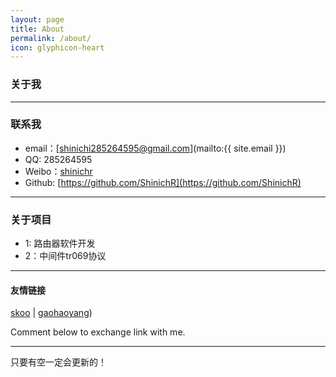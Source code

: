 ```yaml
---
layout: page
title: About
permalink: /about/
icon: glyphicon-heart
---
```


### 关于我



---

### 联系我

* email：[shinichi285264595@gmail.com](mailto:{{ site.email }})
* QQ:    285264595
* Weibo：[shinichr](http://weibo.com/shinichr)
*  Github: [https://github.com/ShinichR](https://github.com/ShinichR)

---

### 关于项目   
* 1: 路由器软件开发
* 2：中间件tr069协议


---

#### 友情链接

[skoo](http://skoo.me) \| [gaohaoyang](http://gaohaoyang.github.io/))

Comment below to exchange link with me.  

---

只要有空一定会更新的！